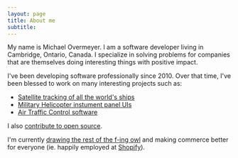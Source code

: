 ```yaml
---
layout: page
title: About me
subtitle: 
---
```


My name is Michael Overmeyer. I am a software developer living in Cambridge, Ontario, Canada.
I specialize in solving problems for companies that are themselves doing interesting things with positive impact.

I've been developing software professionally since 2010. Over that time, I've been blessed to work on many interesting projects such as:

* [Satellite tracking of all the world's ships](https://exactearth.com/)
* [Military Helicopter instument panel UIs](https://gdmissionsystems.ca/)
* [Air Traffic Control software](https://www.navcanada.ca)

I also [contribute to open source](https://movermeyer.com/open-source/).

I'm currently [drawing the rest of the f-ing owl](https://www.youtube.com/watch?v=xQ0OB5tGyB8) and making commerce better for everyone (ie. happily employed at [Shopify](https://www.shopify.com/)).
